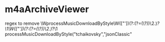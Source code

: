 # m4aArchiveViewer

regex to remove 
\WprocessMusicDownloadByStyle\W(["'])(?:(?=(\\?))\2.)*?\1\W(["'])(?:(?=(\\?))\2.)*?\1
 processMusicDownloadByStyle("tchaikovsky","jsonClassic"